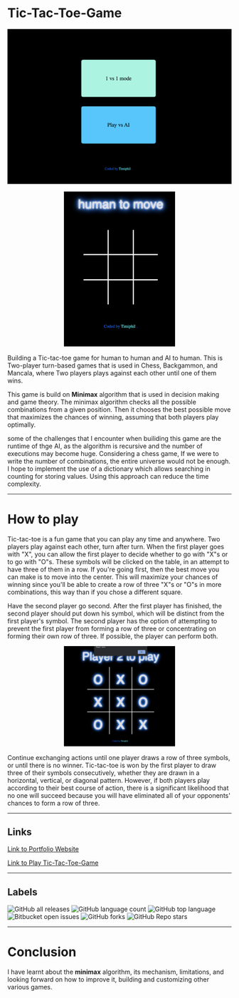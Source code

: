 # Tic-Tac-Toe-Game

![Image](./images/desk-view.png)

<div align="center">
  <img src="./images/Mobile-view.png" alt="mobile-view" width="250" />
</div>


Building a Tic-tac-toe game for human to human and AI to human. This is Two-player turn-based games that is used in Chess, Backgammon, and Mancala, where Two players plays against each other until one of them wins. 

This game is build on **Minimax** algorithm that is used in decision making and game theory. The minimax algorithm checks all the possible combinations from a given position. Then it chooses the best possible move that maximizes the chances of winning, assuming that both players play optimally.

some of the challenges that I encounter when builiding this game are the runtime of thge AI, as the algorithm is recursive and the number of executions may become huge. Considering a chess game, If we were to write the number of combinations, the entire universe would not be enough. I hope to implement the use of a dictionary which allows searching in counting for storing values. Using this approach can reduce the time complexity.

---

# How to play 

Tic-tac-toe is a fun game that you can play any time and anywhere. Two players play against each other, turn after turn. When the first player goes with "X", you can allow the first player to decide whether to go with "X"s or to go with "O"s. These symbols will be clicked on the table, in an attempt to have three of them in a row. If you're going first, then the best move you can make is to move into the center. This will maximize your chances of winning since you'll be able to create a row of three "X"s or "O"s in more combinations, this way than if you chose a different square.

Have the second player go second. After the first player has finished, the second player should put down his symbol, which will be distinct from the first player's symbol. The second player has the option of attempting to prevent the first player from forming a row of three or concentrating on forming their own row of three. If possible, the player can perform both.

<div align="center">
  <img src="./images/win-game.png" alt="win-game" width="250"/>
</div>

Continue exchanging actions until one player draws a row of three symbols, or until there is no winner. Tic-tac-toe is won by the first player to draw three of their symbols consecutively, whether they are drawn in a horizontal, vertical, or diagonal pattern. However, if both players play according to their best course of action, there is a significant likelihood that no one will succeed because you will have eliminated all of your opponents' chances to form a row of three.

---

## Links

[Link to Portfolio Website](https://timiphil.github.io/MyPortfolio/)

[Link to Play Tic-Tac-Toe-Game](https://timiphil.github.io/Tic-Tac-Toe-Game/)

---
## Labels
![GitHub all releases](https://img.shields.io/github/downloads/{Timiphil}/{Tic-Tac-Toe-Game}/total)
![GitHub language count](https://img.shields.io/github/languages/count/{Timiphil}/{Tic-Tac-Toe-Game})
![GitHub top language](https://img.shields.io/github/languages/top/{Timiphil}/{Tic-Tac-Toe-Game}?color=yellow)
![Bitbucket open issues](https://img.shields.io/bitbucket/issues/{Timiphil}/{Tic-Tac-Toe-Game})
![GitHub forks](https://img.shields.io/github/forks/{Timiphil}/{Tic-Tac-Toe-Game}?style=social)
![GitHub Repo stars](https://img.shields.io/github/stars/{Timiphil}/{Tic-Tac-Toe-Game}?style=social)

---
# Conclusion
I have learnt about the __minimax__ algorithm, its mechanism, limitations, and looking forward on how to improve it, building and customizing other various games. 

